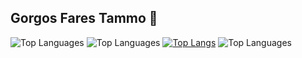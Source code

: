 ## Gorgos Fares Tammo 👋


![Top Languages](https://github-readme-stats.vercel.app/api/top-langs/?username=Gorgostammos&layout=compact)
![Top Languages](https://github-readme-stats.vercel.app/api/top-langs/?username=Gorgostammos&layout=compact)
[![Top Langs](https://github-readme-stats.vercel.app/api/top-langs/?username=Gorgostammos&layout=pie)](https://github.com/Gorgostammos/github-readme-stats)
![Top Languages](https://github-readme-stats.vercel.app/api/top-langs/?username=Gorgostammos&layout=compact)








